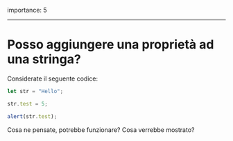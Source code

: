 importance: 5

---

# Posso aggiungere una proprietà ad una stringa?

Considerate il seguente codice:

```js
let str = "Hello";

str.test = 5;

alert(str.test);
```

Cosa ne pensate, potrebbe funzionare? Cosa verrebbe mostrato?
